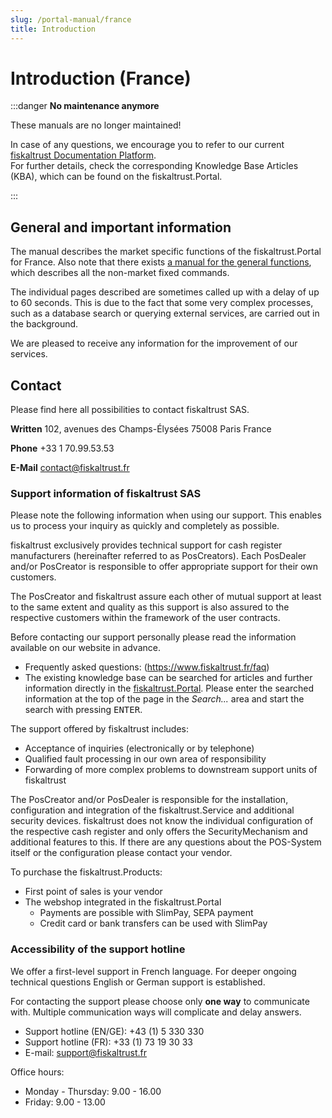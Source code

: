 ```yaml
---
slug: /portal-manual/france
title: Introduction
---
```


# Introduction (France)

:::danger **No maintenance anymore**

These manuals are no longer maintained! 

In case of any questions, we encourage you to refer to our current [fiskaltrust Documentation Platform](https://docs.fiskaltrust.cloud).  
For further details, check the corresponding Knowledge Base Articles (KBA), which can be found on the fiskaltrust.Portal.

:::

## General and important information<a name="general-and-important-information"></a>

The manual describes the market specific functions of the fiskaltrust.Portal for France. Also note that there exists [a manual for the general functions](../introduction.md), which describes all the non-market fixed commands.

The individual pages described are sometimes called up with a delay of up to 60 seconds. This is due to the fact that some very complex processes, such as a database search or querying external services, are carried out in the background.

We are pleased to receive any information for the improvement of our services.

## Contact<a name="contact"></a>

Please find here all possibilities to contact fiskaltrust SAS.

**Written**
102, avenues des Champs-Élysées
75008 Paris
France

**Phone**
+33 1 70.99.53.53

**E-Mail**
contact@fiskaltrust.fr

### Support information of fiskaltrust SAS<a name="support-information"></a>

Please note the following information when using our support. This enables us to process your inquiry as quickly and completely as possible.

fiskaltrust exclusively provides technical support for cash register manufacturers (hereinafter referred to as PosCreators). Each PosDealer and/or PosCreator is responsible to offer appropriate support for their own customers.

The PosCreator and fiskaltrust assure each other of mutual support at least to the same extent and quality as this support is also assured to the respective customers within the framework of the user contracts.

Before contacting our support personally please read the information available on our website in advance.

* Frequently asked questions: (https://www.fiskaltrust.fr/faq)
* The existing knowledge base can be searched for articles and further information directly in the [fiskaltrust.Portal](https://portal.fiskaltrust.fr). Please enter the searched information at the top of the page in the _Search..._ area and start the search with pressing <kbd>ENTER</kbd>.

The support offered by fiskaltrust includes:

* Acceptance of inquiries (electronically or by telephone)
* Qualified fault processing in our own area of responsibility
* Forwarding of more complex problems to downstream support units of fiskaltrust

The PosCreator and/or PosDealer is responsible for the installation, configuration and integration of the fiskaltrust.Service and additional security devices. fiskaltrust does not know the individual configuration of the respective cash register and only offers the SecurityMechanism and additional features to this. If there are any questions about the POS-System itself or the configuration please contact your vendor.

To purchase the fiskaltrust.Products:

* First point of sales is your vendor
* The webshop integrated in the fiskaltrust.Portal
  * Payments are possible with SlimPay, SEPA payment
  * Credit card or bank transfers can be used with SlimPay

### Accessibility of the support hotline<a name="support-accessibility"></a>

We offer a first-level support in French language. For deeper ongoing technical questions English or German support is established.

For contacting the support please choose only __one way__ to communicate with. Multiple communication ways will complicate and delay answers.

* Support hotline (EN/GE): +43 (1) 5 330 330
* Support hotline (FR): +33 (1) 73 19 30 33
* E-mail: support@fiskaltrust.fr

Office hours:
* Monday - Thursday: 9.00 - 16.00
* Friday: 9.00 - 13.00

